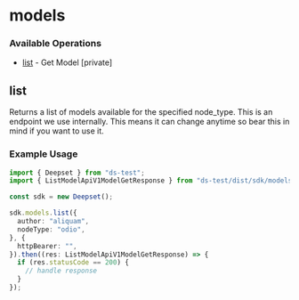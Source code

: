 # models

### Available Operations

* [list](#list) - Get Model [private]

## list

Returns a list of models available for the specified node_type. This is an endpoint we use internally. This means it can change anytime so bear this in mind if you want to use it.

### Example Usage

```typescript
import { Deepset } from "ds-test";
import { ListModelApiV1ModelGetResponse } from "ds-test/dist/sdk/models/operations";

const sdk = new Deepset();

sdk.models.list({
  author: "aliquam",
  nodeType: "odio",
}, {
  httpBearer: "",
}).then((res: ListModelApiV1ModelGetResponse) => {
  if (res.statusCode == 200) {
    // handle response
  }
});
```
